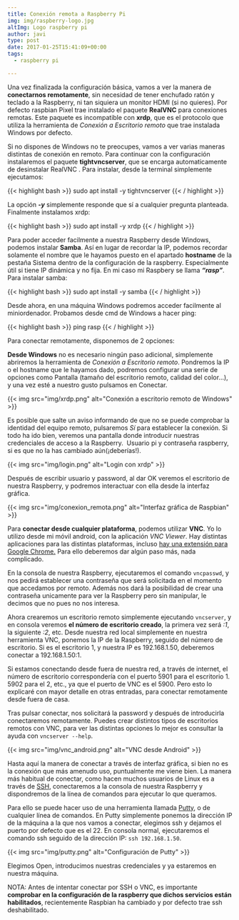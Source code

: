 ```yaml
---
title: Conexión remota a Raspberry Pi
img: img/raspberry-logo.jpg
altImg: Logo raspberry pi
author: javi
type: post
date: 2017-01-25T15:41:09+00:00
tags:
  - raspberry pi

---
```

Una vez finalizada la configuración básica, vamos a ver la manera de **conectarnos remotamente**, sin necesidad de tener enchufado ratón y teclado a la Raspberry, ni tan siquiera un monitor HDMI (si no quieres). Por defecto raspbian Pixel trae instalado el paquete **RealVNC** para conexiones remotas. Este paquete es incompatible con **xrdp**, que es el protocolo que utiliza la herramienta de _Conexión a Escritorio remoto_ que trae instalada Windows por defecto.

Si no dispones de Windows no te preocupes, vamos a ver varias maneras distintas de conexión en remoto. Para continuar con la configuración instalaremos el paquete **tightvncserver**, que se encarga automaticamente de desinstalar RealVNC . Para instalar, desde la terminal simplemente ejecutamos:

{{< highlight bash >}}
sudo apt install -y tightvncserver
{{< / highlight >}}

La opción _**-y**_ simplemente responde que sí a cualquier pregunta planteada. Finalmente instalamos xrdp:

{{< highlight bash >}}
sudo apt install -y xrdp
{{< / highlight >}}

Para poder acceder facilmente a nuestra Raspberry desde Windows, podemos instalar **Samba**. Así en lugar de recordar la IP, podemos recordar solamente el nombre que le hayamos puesto en el apartado **hostname** de la pestaña Sistema dentro de la configuración de la raspberry. Especialmente útil si tiene IP dinámica y no fija. En mi caso mi Raspbery se llama _**&#8220;rasp&#8221;**_. Para instalar samba:

{{< highlight bash >}}
sudo apt install -y samba
{{< / highlight >}}

Desde ahora, en una máquina Windows podremos acceder facilmente al miniordenador. Probamos desde cmd de Windows a hacer ping:

{{< highlight bash >}}
ping rasp
{{< / highlight >}}

Para conectar remotamente, disponemos de 2 opciones:

**Desde Windows** no es necesario ningún paso adicional, simplemente abriremos la herramienta de _Conexión a Escritorio remoto_. Pondremos la IP o el hostname que le hayamos dado, podremos configurar una serie de opciones como Pantalla (tamaño del escritorio remoto, calidad del color&#8230;), y una vez esté a nuestro gusto pulsamos en Conectar.

{{< img src="img/xrdp.png" alt="Conexión a escritorio remoto de Windows" >}}
  


Es posible que salte un aviso informando de que no se puede comprobar la identidad del equipo remoto, pulsaremos _Sí_ para establecer la conexión. Si todo ha ido bien, veremos una pantalla donde introducir nuestras credenciales de acceso a la Raspberry.  Usuario pi y contraseña raspberry, si es que no la has cambiado aún(¡deberías!).

{{< img src="img/login.png" alt="Login con xrdp" >}}

Después de escribir usuario y password, al dar OK veremos el escritorio de nuestra Raspberry, y podremos interactuar con ella desde la interfaz gráfica.

{{< img src="img/conexion_remota.png" alt="Interfaz gráfica de Raspbian" >}}

Para **conectar desde cualquier plataforma**, podemos utilizar **VNC**. Yo lo utilizo desde mi móvil android, con la aplicación _VNC Viewer_. Hay distintas aplicaciones para las distintas plataformas, incluso [hay una extensión para Google Chrome.][1] Para ello deberemos dar algún paso más, nada complicado.

En la consola de nuestra Raspberry, ejecutaremos el comando `vncpasswd`, y nos pedirá establecer una contraseña que será solicitada en el momento que accedamos por remoto. Además nos dará la posibilidad de crear una contraseña unicamente para ver la Raspberry pero sin manipular, le decimos que no pues no nos interesa.

Ahora crearemos un escritorio remoto simplemente ejecutando `vncserver`, y en consola veremos **el número de escritorio creado**, la primera vez será _:1_, la siguiente _:2_, etc. Desde nuestra red local simplemente en nuestra herramienta VNC, ponemos la IP de la Raspberry, seguido del número de escritorio. Si es el escritorio 1, y nuestra IP es 192.168.1.50, deberemos conectar a 192.168.1.50:1.

Si estamos conectando desde fuera de nuestra red, a través de internet, el número de escritorio correspondería con el puerto 5901 para el escritorio 1. 5902 para el 2, etc., ya que el puerto de VNC es el 5900. Pero esto lo explicaré con mayor detalle en otras entradas, para conectar remotamente desde fuera de casa.

Tras pulsar conectar, nos solicitará la password y después de introducirla conectaremos remotamente. Puedes crear distintos tipos de escritorios remotos con VNC, para ver las distintas opciones lo mejor es consultar la ayuda con `vncserver --help`.

{{< img src="img/vnc_android.png" alt="VNC desde Android" >}}

Hasta aquí la manera de conectar a través de interfaz gráfica, si bien no es la conexión que más amenudo uso, puntualmente me viene bien. La manera más habitual de conectar, como hacen muchos usuarios de Linux es a través de [SSH][2], conectaremos a la consola de nuestra Raspberry y dispondremos de la línea de comandos para ejecutar lo que queramos.

Para ello se puede hacer uso de una herramienta llamada [Putty][3], o de cualquier línea de comandos. En Putty simplemente ponemos la dirección IP de la máquina a la que nos vamos a conectar, elegimos ssh y dejamos el puerto por defecto que es el 22. En consola normal, ejecutaremos el comando ssh seguido de la dirección IP: `ssh 192.168.1.50`.

{{< img src="img/putty.png" alt="Configuración de Putty" >}}

Elegimos Open, introducimos nuestras credenciales y ya estaremos en nuestra máquina.

NOTA: Antes de intentar conectar por SSH o VNC, es importante **comprobar en la configuración de la raspberry que dichos servicios están habilitados**, recientemente Raspbian ha cambiado y por defecto trae ssh deshabilitado.

 [1]: https://chrome.google.com/webstore/detail/vnc%C2%AE-viewer-for-google-ch/iabmpiboiopbgfabjmgeedhcmjenhbla
 [2]: https://es.wikipedia.org/wiki/Secure_Shell
 [3]: http://www.putty.org/
